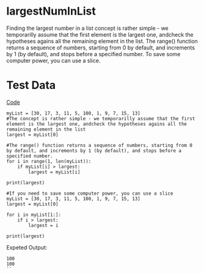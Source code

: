 # largestNumInList
Finding the largest number in a list concept is rather simple - we temporarilly assume that the first element is the largest one, andcheck the hypotheses agains all the remaining element in the list. The range() function returns a sequence of numbers, starting from 0 by default, and increments by 1 (by default), and stops before a specified number. To save some computer power, you can use a slice. 

Test Data
=

[Code]()


```
myList = [30, 17, 3, 11, 5, 100, 1, 9, 7, 15, 13]
#The concept is rather simple - we temporarilly assume that the first element is the largest one, andcheck the hypotheses agains all the remaining element in the list
largest = myList[0]

#The range() function returns a sequence of numbers, starting from 0 by default, and increments by 1 (by default), and stops before a specified number.
for i in range(1, len(myList)):
    if myList[i] > largest:
        largest = myList[i]

print(largest)

#If you need to save some computer power, you can use a slice
myList = [30, 17, 3, 11, 5, 100, 1, 9, 7, 15, 13]
largest = myList[0]

for i in myList[1:]:
    if i > largest:
        largest = i

print(largest)
```

Expeted Output:
```
100
100
``
